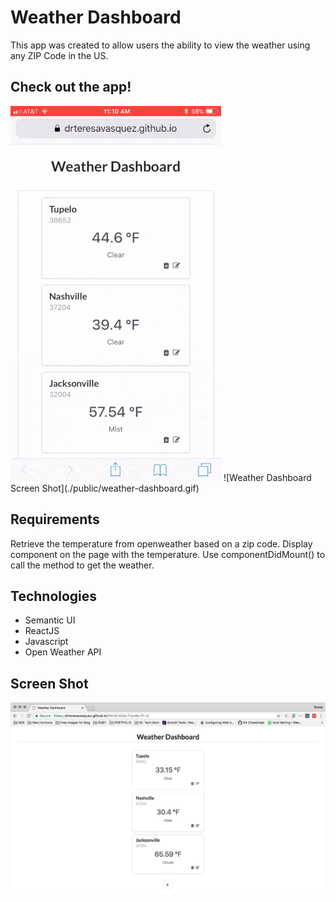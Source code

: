 # Weather Dashboard

This app was created to allow users the ability to view the weather using any ZIP Code in the US.

## Check out the app!
<img src="./public/weather-dashboard.gif"/>
![Weather Dashboard Screen Shot](./public/weather-dashboard.gif)

## Requirements
Retrieve the temperature from openweather based on a zip code.
Display component on the page with the temperature.
Use componentDidMount() to call the method to get the weather.

## Technologies
- Semantic UI
- ReactJS
- Javascript
- Open Weather API

## Screen Shot
![Weather Dashboard Screen Shot](https://raw.githubusercontent.com/drteresavasquez/World-Wide-Travels-Pt-3/master/public/screenshot.jpeg)
